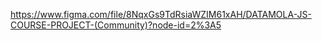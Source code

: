 https://www.figma.com/file/8NqxGs9TdRsiaWZIM61xAH/DATAMOLA-JS-COURSE-PROJECT-(Community)?node-id=2%3A5
